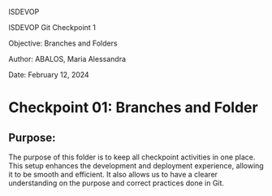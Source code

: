 ISDEVOP

ISDEVOP Git Checkpoint 1

Objective: Branches and Folders

Author: ABALOS, Maria Alessandra

Date: February 12, 2024

# Checkpoint 01: Branches and Folder
## Purpose:
The purpose of this folder is to keep all checkpoint activities in one place. This setup enhances the development and deployment experience, allowing it to be smooth and efficient. It also allows us to have a clearer understanding on the purpose and correct practices done in Git. 
